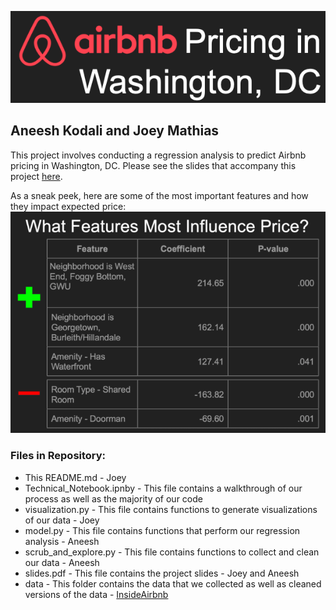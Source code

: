 ![alt text](https://github.com/josephimathias/DC_Airbnb_Project/blob/master/images/updated_header.png)
## Aneesh Kodali and Joey Mathias

This project involves conducting a regression analysis to predict Airbnb pricing in Washington, DC. Please see the slides that accompany this project [here](https://github.com/josephimathias/DC_Airbnb_Project/blob/master/slides.pdf).

As a sneak peek, here are some of the most important features and how they impact expected price:
![alt text](https://github.com/josephimathias/DC_Airbnb_Project/blob/master/images/feature_importance.png)

### Files in Repository:
* This README.md - Joey
* Technical_Notebook.ipnby - This file contains a walkthrough of our process as well as the majority of our code
* visualization.py - This file contains functions to generate visualizations of our data - Joey
* model.py - This file contains functions that perform our regression analysis - Aneesh
* scrub_and_explore.py - This file contains functions to collect and clean our data - Aneesh
* slides.pdf - This file contains the project slides - Joey and Aneesh
* data - This folder contains the data that we collected as well as cleaned versions of the data - [InsideAirbnb](http://insideairbnb.com/get-the-data.html)
